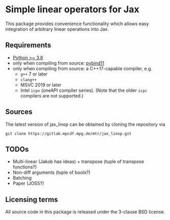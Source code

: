 # Simple linear operators for Jax

This package provides convenience functionality which allows easy integration
of arbitrary linear operations into Jax.

## Requirements

- [Python >= 3.8](https://www.python.org/)
- only when compiling from source: [pybind11](https://github.com/pybind/pybind11)
- only when compiling from source: a C++17-capable compiler, e.g.
  - `g++` 7 or later
  - `clang++`
  - MSVC 2019 or later
  - Intel `icpx` (oneAPI compiler series). (Note that the older `icpc` compilers
    are not supported.)

## Sources

The latest version of jax_linop can be obtained by cloning the repository via

    git clone https://gitlab.mpcdf.mpg.de/mtr/jax_linop.git

## TODOs

* Multi-linear (Jakob has ideas) + transpose (tuple of transpose functions?)
* Non-diff arguments (tuple of bools?)
* Batching
* Paper (JOSS?)

## Licensing terms

All source code in this package is released under the 3-clause BSD license.
